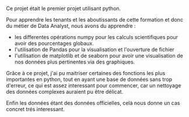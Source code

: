 Ce projet était le premier projet utilisant python.

Pour apprendre les tenants et les aboutissants de cette formation et donc du métier de Data Analyst, nous avons du apprendre : 

- les differentes opérations numpy pour les calculs scientifiques pour avoir des pourcentages globaux.
- l'utilisation de Pandas pour la visualisation et l'ouverture de fichier
- l'utilisation de matplotlib et de seaborn pour avoir une visualisation de nos données plus pertinentes via des graphiques.

Grâce à ce projet, j'ai pu maitriser certaines des fonctions les plus importantes en python, tout en ayant une base de données sans trop d'erreur, ce qui est assez interessant pour commencer, car un nettoyage des données complexes auraient pu être délicat.

Enfin les données étant des données officielles, celà nous donne un cas concret trés interessant.
